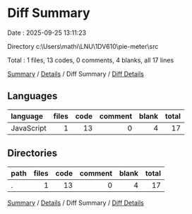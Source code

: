 # Diff Summary

Date : 2025-09-25 13:11:23

Directory c:\\Users\\mathi\\LNU\\1DV610\\pie-meter\\src

Total : 1 files,  13 codes, 0 comments, 4 blanks, all 17 lines

[Summary](results.md) / [Details](details.md) / Diff Summary / [Diff Details](diff-details.md)

## Languages
| language | files | code | comment | blank | total |
| :--- | ---: | ---: | ---: | ---: | ---: |
| JavaScript | 1 | 13 | 0 | 4 | 17 |

## Directories
| path | files | code | comment | blank | total |
| :--- | ---: | ---: | ---: | ---: | ---: |
| . | 1 | 13 | 0 | 4 | 17 |

[Summary](results.md) / [Details](details.md) / Diff Summary / [Diff Details](diff-details.md)